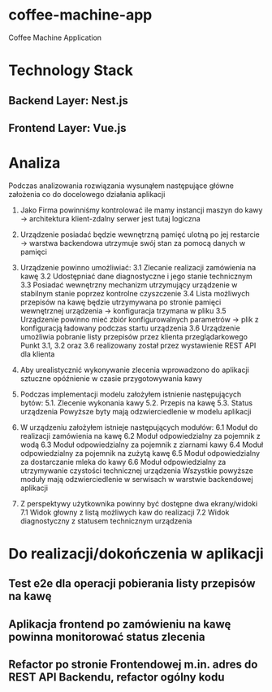 # coffee-machine-app
Coffee Machine Application
# Technology Stack
## Backend Layer: Nest.js
## Frontend Layer: Vue.js
# Analiza
Podczas analizowania rozwiązania wysunąłem następujące główne założenia co do docelowego działania aplikacji
1. Jako Firma powinniśmy kontrolować ile mamy instancji maszyn do kawy -> architektura klient-zdalny serwer jest tutaj logiczna
2. Urządzenie posiadać będzie wewnętrzną pamięć ulotną po jej restarcie -> warstwa backendowa utrzymuje swój stan za pomocą danych w pamięci
3. Urządzenie powinno umożliwiać:
3.1 Zlecanie realizacji zamówienia na kawę
3.2 Udostępniać dane diagnostyczne i jego stanie technicznym
3.3 Posiadać wewnętrzny mechanizm utrzymujący urządzenie w stabilnym stanie poprzez kontrolne czyszczenie
3.4 Lista możliwych przepisów na kawę będzie utrzymywana po stronie pamięci wewnętrznej urządzenia -> konfiguracja trzymana w pliku
3.5 Urządzenie powinno mieć zbiór konfigurowalnych parametrów -> plik z konfiguracją ładowany podczas startu urządzenia
3.6 Urządzenie umożliwia pobranie listy przepisów przez klienta przeglądarkowego
Punkt 3.1, 3.2 oraz 3.6 realizowany został przez wystawienie REST API dla klienta
4. Aby urealistycznić wykonywanie zlecenia wprowadzono do aplikacji sztuczne opóźnienie w czasie przygotowywania kawy

5. Podczas implementacji modelu założyłem istnienie następujących bytów:
5.1. Zlecenie wykonania kawy
5.2. Przepis na kawę
5.3. Status urządzenia
Powyższe byty mają odzwierciedlenie w modelu aplikacji

6. W urządzeniu założyłem istnieje następujących modułów:
6.1 Moduł do realizacji zamówienia na kawę
6.2 Moduł odpowiedzialny za pojemnik z wodą
6.3 Moduł odpowiedzialny za pojemnik z ziarnami kawy
6.4 Moduł odpowiedzialny za pojemnik na zużytą kawę
6.5 Moduł odpowiedzialny za dostarczanie mleka do kawy
6.6 Moduł odpowiedzialny za utrzymywanie czystości technicznej urządzenia
Wszystkie powyższe moduły mają odzwierciedlenie w serwisach w warstwie backendowej aplikacji

7. Z perspektywy użytkownika powinny być dostępne dwa ekrany/widoki
7.1 Widok głowny z listą możliwych kaw do realizacji
7.2 Widok diagnostyczny z statusem technicznym urządzenia

# Do realizacji/dokończenia w aplikacji
## Test e2e dla operacji pobierania listy przepisów na kawę
## Aplikacja frontend po zamówieniu na kawę powinna monitorować status zlecenia
## Refactor po stronie Frontendowej m.in. adres do REST API Backendu, refactor ogólny kodu
## 
